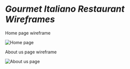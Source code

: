  #   *Gourmet Italiano Restaurant Wireframes*

Home page wireframe

![Home page](https://i.ibb.co/G7KDwVn/Home-page-2.jpg)

About us page wireframe 

![About us page](https://i.ibb.co/m4wddSm/About-Us-2.jpg)
